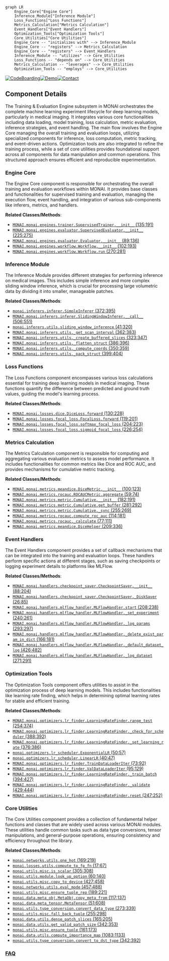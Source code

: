 ```mermaid
graph LR
    Engine_Core["Engine Core"]
    Inference_Module["Inference Module"]
    Loss_Functions["Loss Functions"]
    Metrics_Calculation["Metrics Calculation"]
    Event_Handlers["Event Handlers"]
    Optimization_Tools["Optimization Tools"]
    Core_Utilities["Core Utilities"]
    Engine_Core -- "initializes with" --> Inference_Module
    Engine_Core -- "registers" --> Metrics_Calculation
    Engine_Core -- "registers" --> Event_Handlers
    Inference_Module -- "utilizes" --> Core_Utilities
    Loss_Functions -- "depends on" --> Core_Utilities
    Metrics_Calculation -- "leverages" --> Core_Utilities
    Optimization_Tools -- "employs" --> Core_Utilities
```
[![CodeBoarding](https://img.shields.io/badge/Generated%20by-CodeBoarding-9cf?style=flat-square)](https://github.com/CodeBoarding/GeneratedOnBoardings)[![Demo](https://img.shields.io/badge/Try%20our-Demo-blue?style=flat-square)](https://www.codeboarding.org/demo)[![Contact](https://img.shields.io/badge/Contact%20us%20-%20contact@codeboarding.org-lightgrey?style=flat-square)](mailto:contact@codeboarding.org)

## Component Details

The Training & Evaluation Engine subsystem in MONAI orchestrates the complete machine learning experiment lifecycle for deep learning models, particularly in medical imaging. It integrates various core functionalities including data loading, model training, loss calculation, metric evaluation, inference strategies, and event handling. The main flow involves the Engine Core managing the overall training and evaluation loops, utilizing specialized components for inference, loss computation, metric tracking, and event-driven actions. Optimization tools are also integrated to refine the training process, while a set of core utilities provides foundational support across all components for data manipulation and common operations. This structured approach ensures efficient and reproducible experimentation.

### Engine Core
The Engine Core component is responsible for orchestrating the overall training and evaluation workflows within MONAI. It provides base classes and functionalities for supervised training and evaluation, managing the execution flow, event handling, and integration of various sub-components like inferers, metrics, and handlers.


**Related Classes/Methods**:

- <a href="https://github.com/Project-MONAI/MONAI/blob/master/monai/engines/trainer.py#L135-L191" target="_blank" rel="noopener noreferrer">`MONAI.monai.engines.trainer.SupervisedTrainer.__init__` (135:191)</a>
- <a href="https://github.com/Project-MONAI/MONAI/blob/master/monai/engines/evaluator.py#L225-L275" target="_blank" rel="noopener noreferrer">`MONAI.monai.engines.evaluator.SupervisedEvaluator.__init__` (225:275)</a>
- <a href="https://github.com/Project-MONAI/MONAI/blob/master/monai/engines/evaluator.py#L89-L136" target="_blank" rel="noopener noreferrer">`MONAI.monai.engines.evaluator.Evaluator.__init__` (89:136)</a>
- <a href="https://github.com/Project-MONAI/MONAI/blob/master/monai/engines/workflow.py#L102-L193" target="_blank" rel="noopener noreferrer">`MONAI.monai.engines.workflow.Workflow.__init__` (102:193)</a>
- <a href="https://github.com/Project-MONAI/MONAI/blob/master/monai/engines/workflow.py#L270-L281" target="_blank" rel="noopener noreferrer">`MONAI.monai.engines.workflow.Workflow.run` (270:281)</a>


### Inference Module
The Inference Module provides different strategies for performing inference on medical images. This includes simple inference and more complex sliding window inference, which is crucial for processing large volumetric data by dividing it into smaller, manageable patches.


**Related Classes/Methods**:

- <a href="https://github.com/Project-MONAI/MONAI/blob/master/monai/inferers/inferer.py#L372-L395" target="_blank" rel="noopener noreferrer">`monai.inferers.inferer.SimpleInferer` (372:395)</a>
- <a href="https://github.com/Project-MONAI/MONAI/blob/master/monai/inferers/inferer.py#L506-L551" target="_blank" rel="noopener noreferrer">`MONAI.monai.inferers.inferer.SlidingWindowInferer.__call__` (506:551)</a>
- <a href="https://github.com/Project-MONAI/MONAI/blob/master/monai/inferers/utils.py#L41-L320" target="_blank" rel="noopener noreferrer">`monai.inferers.utils.sliding_window_inference` (41:320)</a>
- <a href="https://github.com/Project-MONAI/MONAI/blob/master/monai/inferers/utils.py#L362-L383" target="_blank" rel="noopener noreferrer">`MONAI.monai.inferers.utils._get_scan_interval` (362:383)</a>
- <a href="https://github.com/Project-MONAI/MONAI/blob/master/monai/inferers/utils.py#L323-L347" target="_blank" rel="noopener noreferrer">`MONAI.monai.inferers.utils._create_buffered_slices` (323:347)</a>
- <a href="https://github.com/Project-MONAI/MONAI/blob/master/monai/inferers/utils.py#L386-L396" target="_blank" rel="noopener noreferrer">`MONAI.monai.inferers.utils._flatten_struct` (386:396)</a>
- <a href="https://github.com/Project-MONAI/MONAI/blob/master/monai/inferers/utils.py#L350-L359" target="_blank" rel="noopener noreferrer">`MONAI.monai.inferers.utils._compute_coords` (350:359)</a>
- <a href="https://github.com/Project-MONAI/MONAI/blob/master/monai/inferers/utils.py#L399-L404" target="_blank" rel="noopener noreferrer">`MONAI.monai.inferers.utils._pack_struct` (399:404)</a>


### Loss Functions
The Loss Functions component encompasses various loss calculations essential for training deep learning models in medical imaging. These functions quantify the difference between predicted and ground truth values, guiding the model's learning process.


**Related Classes/Methods**:

- <a href="https://github.com/Project-MONAI/MONAI/blob/master/monai/losses/dice.py#L130-L228" target="_blank" rel="noopener noreferrer">`MONAI.monai.losses.dice.DiceLoss.forward` (130:228)</a>
- <a href="https://github.com/Project-MONAI/MONAI/blob/master/monai/losses/focal_loss.py#L119-L201" target="_blank" rel="noopener noreferrer">`MONAI.monai.losses.focal_loss.FocalLoss.forward` (119:201)</a>
- <a href="https://github.com/Project-MONAI/MONAI/blob/master/monai/losses/focal_loss.py#L204-L223" target="_blank" rel="noopener noreferrer">`MONAI.monai.losses.focal_loss.softmax_focal_loss` (204:223)</a>
- <a href="https://github.com/Project-MONAI/MONAI/blob/master/monai/losses/focal_loss.py#L226-L254" target="_blank" rel="noopener noreferrer">`MONAI.monai.losses.focal_loss.sigmoid_focal_loss` (226:254)</a>


### Metrics Calculation
The Metrics Calculation component is responsible for computing and aggregating various evaluation metrics to assess model performance. It includes functionalities for common metrics like Dice and ROC AUC, and provides mechanisms for cumulative metric tracking.


**Related Classes/Methods**:

- <a href="https://github.com/Project-MONAI/MONAI/blob/master/monai/metrics/meandice.py#L100-L123" target="_blank" rel="noopener noreferrer">`MONAI.monai.metrics.meandice.DiceMetric.__init__` (100:123)</a>
- <a href="https://github.com/Project-MONAI/MONAI/blob/master/monai/metrics/rocauc.py#L59-L74" target="_blank" rel="noopener noreferrer">`MONAI.monai.metrics.rocauc.ROCAUCMetric.aggregate` (59:74)</a>
- <a href="https://github.com/Project-MONAI/MONAI/blob/master/monai/metrics/metric.py#L182-L191" target="_blank" rel="noopener noreferrer">`MONAI.monai.metrics.metric.Cumulative.__init__` (182:191)</a>
- <a href="https://github.com/Project-MONAI/MONAI/blob/master/monai/metrics/metric.py#L281-L292" target="_blank" rel="noopener noreferrer">`MONAI.monai.metrics.metric.Cumulative.get_buffer` (281:292)</a>
- <a href="https://github.com/Project-MONAI/MONAI/blob/master/monai/metrics/metric.py#L255-L269" target="_blank" rel="noopener noreferrer">`MONAI.monai.metrics.metric.Cumulative._sync` (255:269)</a>
- <a href="https://github.com/Project-MONAI/MONAI/blob/master/monai/metrics/rocauc.py#L114-L181" target="_blank" rel="noopener noreferrer">`MONAI.monai.metrics.rocauc.compute_roc_auc` (114:181)</a>
- <a href="https://github.com/Project-MONAI/MONAI/blob/master/monai/metrics/rocauc.py#L77-L111" target="_blank" rel="noopener noreferrer">`MONAI.monai.metrics.rocauc._calculate` (77:111)</a>
- <a href="https://github.com/Project-MONAI/MONAI/blob/master/monai/metrics/meandice.py#L209-L336" target="_blank" rel="noopener noreferrer">`MONAI.monai.metrics.meandice.DiceHelper` (209:336)</a>


### Event Handlers
The Event Handlers component provides a set of callback mechanisms that can be integrated into the training and evaluation loops. These handlers perform specific actions at different stages, such as saving checkpoints or logging experiment details to platforms like MLFlow.


**Related Classes/Methods**:

- <a href="https://github.com/Project-MONAI/MONAI/blob/master/monai/handlers/checkpoint_saver.py#L88-L204" target="_blank" rel="noopener noreferrer">`MONAI.monai.handlers.checkpoint_saver.CheckpointSaver.__init__` (88:204)</a>
- <a href="https://github.com/Project-MONAI/MONAI/blob/master/monai/handlers/checkpoint_saver.py#L26-L85" target="_blank" rel="noopener noreferrer">`MONAI.monai.handlers.checkpoint_saver.CheckpointSaver._DiskSaver` (26:85)</a>
- <a href="https://github.com/Project-MONAI/MONAI/blob/master/monai/handlers/mlflow_handler.py#L208-L238" target="_blank" rel="noopener noreferrer">`MONAI.monai.handlers.mlflow_handler.MLFlowHandler.start` (208:238)</a>
- <a href="https://github.com/Project-MONAI/MONAI/blob/master/monai/handlers/mlflow_handler.py#L240-L261" target="_blank" rel="noopener noreferrer">`MONAI.monai.handlers.mlflow_handler.MLFlowHandler._set_experiment` (240:261)</a>
- <a href="https://github.com/Project-MONAI/MONAI/blob/master/monai/handlers/mlflow_handler.py#L293-L297" target="_blank" rel="noopener noreferrer">`MONAI.monai.handlers.mlflow_handler.MLFlowHandler._log_params` (293:297)</a>
- <a href="https://github.com/Project-MONAI/MONAI/blob/master/monai/handlers/mlflow_handler.py#L166-L181" target="_blank" rel="noopener noreferrer">`MONAI.monai.handlers.mlflow_handler.MLFlowHandler._delete_exist_param_in_dict` (166:181)</a>
- <a href="https://github.com/Project-MONAI/MONAI/blob/master/monai/handlers/mlflow_handler.py#L426-L482" target="_blank" rel="noopener noreferrer">`MONAI.monai.handlers.mlflow_handler.MLFlowHandler._default_dataset_log` (426:482)</a>
- <a href="https://github.com/Project-MONAI/MONAI/blob/master/monai/handlers/mlflow_handler.py#L271-L291" target="_blank" rel="noopener noreferrer">`MONAI.monai.handlers.mlflow_handler.MLFlowHandler._log_dataset` (271:291)</a>


### Optimization Tools
The Optimization Tools component offers utilities to assist in the optimization process of deep learning models. This includes functionalities like learning rate finding, which helps in determining optimal learning rates for stable and efficient training.


**Related Classes/Methods**:

- <a href="https://github.com/Project-MONAI/MONAI/blob/master/monai/optimizers/lr_finder.py#L254-L374" target="_blank" rel="noopener noreferrer">`MONAI.monai.optimizers.lr_finder.LearningRateFinder.range_test` (254:374)</a>
- <a href="https://github.com/Project-MONAI/MONAI/blob/master/monai/optimizers/lr_finder.py#L388-L392" target="_blank" rel="noopener noreferrer">`MONAI.monai.optimizers.lr_finder.LearningRateFinder._check_for_scheduler` (388:392)</a>
- <a href="https://github.com/Project-MONAI/MONAI/blob/master/monai/optimizers/lr_finder.py#L376-L386" target="_blank" rel="noopener noreferrer">`MONAI.monai.optimizers.lr_finder.LearningRateFinder._set_learning_rate` (376:386)</a>
- <a href="https://github.com/Project-MONAI/MONAI/blob/master/monai/optimizers/lr_scheduler.py#L50-L57" target="_blank" rel="noopener noreferrer">`monai.optimizers.lr_scheduler.ExponentialLR` (50:57)</a>
- <a href="https://github.com/Project-MONAI/MONAI/blob/master/monai/optimizers/lr_scheduler.py#L40-L47" target="_blank" rel="noopener noreferrer">`monai.optimizers.lr_scheduler.LinearLR` (40:47)</a>
- <a href="https://github.com/Project-MONAI/MONAI/blob/master/monai/optimizers/lr_finder.py#L73-L92" target="_blank" rel="noopener noreferrer">`MONAI.monai.optimizers.lr_finder.TrainDataLoaderIter` (73:92)</a>
- <a href="https://github.com/Project-MONAI/MONAI/blob/master/monai/optimizers/lr_finder.py#L95-L129" target="_blank" rel="noopener noreferrer">`MONAI.monai.optimizers.lr_finder.ValDataLoaderIter` (95:129)</a>
- <a href="https://github.com/Project-MONAI/MONAI/blob/master/monai/optimizers/lr_finder.py#L394-L427" target="_blank" rel="noopener noreferrer">`MONAI.monai.optimizers.lr_finder.LearningRateFinder._train_batch` (394:427)</a>
- <a href="https://github.com/Project-MONAI/MONAI/blob/master/monai/optimizers/lr_finder.py#L429-L444" target="_blank" rel="noopener noreferrer">`MONAI.monai.optimizers.lr_finder.LearningRateFinder._validate` (429:444)</a>
- <a href="https://github.com/Project-MONAI/MONAI/blob/master/monai/optimizers/lr_finder.py#L247-L252" target="_blank" rel="noopener noreferrer">`MONAI.monai.optimizers.lr_finder.LearningRateFinder.reset` (247:252)</a>


### Core Utilities
The Core Utilities component provides a collection of fundamental helper functions and classes that are widely used across various MONAI modules. These utilities handle common tasks such as data type conversions, tensor manipulations, and general-purpose operations, ensuring consistency and efficiency throughout the library.


**Related Classes/Methods**:

- <a href="https://github.com/Project-MONAI/MONAI/blob/master/monai/networks/utils.py#L169-L219" target="_blank" rel="noopener noreferrer">`monai.networks.utils.one_hot` (169:219)</a>
- <a href="https://github.com/Project-MONAI/MONAI/blob/master/monai/losses/utils.py#L17-L67" target="_blank" rel="noopener noreferrer">`monai.losses.utils.compute_tp_fp_fn` (17:67)</a>
- <a href="https://github.com/Project-MONAI/MONAI/blob/master/monai/utils/misc.py#L305-L308" target="_blank" rel="noopener noreferrer">`monai.utils.misc.is_scalar` (305:308)</a>
- <a href="https://github.com/Project-MONAI/MONAI/blob/master/monai/utils/module.py#L60-L140" target="_blank" rel="noopener noreferrer">`monai.utils.module.look_up_option` (60:140)</a>
- <a href="https://github.com/Project-MONAI/MONAI/blob/master/monai/utils/misc.py#L427-L458" target="_blank" rel="noopener noreferrer">`monai.utils.misc.copy_to_device` (427:458)</a>
- <a href="https://github.com/Project-MONAI/MONAI/blob/master/monai/networks/utils.py#L457-L488" target="_blank" rel="noopener noreferrer">`monai.networks.utils.eval_mode` (457:488)</a>
- <a href="https://github.com/Project-MONAI/MONAI/blob/master/monai/utils/misc.py#L189-L221" target="_blank" rel="noopener noreferrer">`monai.utils.misc.ensure_tuple_rep` (189:221)</a>
- <a href="https://github.com/Project-MONAI/MONAI/blob/master/monai/data/meta_obj.py#L117-L137" target="_blank" rel="noopener noreferrer">`monai.data.meta_obj.MetaObj.copy_meta_from` (117:137)</a>
- <a href="https://github.com/Project-MONAI/MONAI/blob/master/monai/data/meta_tensor.py#L51-L608" target="_blank" rel="noopener noreferrer">`monai.data.meta_tensor.MetaTensor` (51:608)</a>
- <a href="https://github.com/Project-MONAI/MONAI/blob/master/monai/utils/type_conversion.py#L273-L339" target="_blank" rel="noopener noreferrer">`monai.utils.type_conversion.convert_data_type` (273:339)</a>
- <a href="https://github.com/Project-MONAI/MONAI/blob/master/monai/utils/misc.py#L255-L298" target="_blank" rel="noopener noreferrer">`monai.utils.misc.fall_back_tuple` (255:298)</a>
- <a href="https://github.com/Project-MONAI/MONAI/blob/master/monai/data/utils.py#L165-L205" target="_blank" rel="noopener noreferrer">`monai.data.utils.dense_patch_slices` (165:205)</a>
- <a href="https://github.com/Project-MONAI/MONAI/blob/master/monai/data/utils.py#L342-L353" target="_blank" rel="noopener noreferrer">`monai.data.utils.get_valid_patch_size` (342:353)</a>
- <a href="https://github.com/Project-MONAI/MONAI/blob/master/monai/utils/misc.py#L161-L173" target="_blank" rel="noopener noreferrer">`monai.utils.misc.ensure_tuple` (161:173)</a>
- <a href="https://github.com/Project-MONAI/MONAI/blob/master/monai/data/utils.py#L1083-L1133" target="_blank" rel="noopener noreferrer">`monai.data.utils.compute_importance_map` (1083:1133)</a>
- <a href="https://github.com/Project-MONAI/MONAI/blob/master/monai/utils/type_conversion.py#L342-L392" target="_blank" rel="noopener noreferrer">`monai.utils.type_conversion.convert_to_dst_type` (342:392)</a>




### [FAQ](https://github.com/CodeBoarding/GeneratedOnBoardings/tree/main?tab=readme-ov-file#faq)